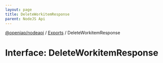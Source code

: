 ```yaml
---
layout: page
title: DeleteWorkitemResponse
parent: NodeJS Api
---
```

[@openiap/nodeapi](../README.html) / [Exports](../modules.html) / DeleteWorkitemResponse

# Interface: DeleteWorkitemResponse

